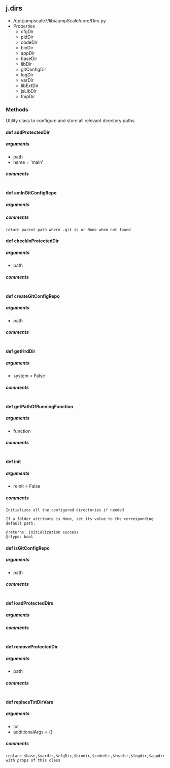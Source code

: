 ## j.dirs

- /opt/jumpscale7/lib/JumpScale/core/Dirs.py
- Properties
    - cfgDir
    - pidDir
    - codeDir
    - binDir
    - appDir
    - baseDir
    - libDir
    - gitConfigDir
    - logDir
    - varDir
    - libExtDir
    - jsLibDir
    - tmpDir

### Methods

Utility class to configure and store all relevant directory paths

#### def addProtectedDir 
##### arguments

- path
- name = 'main'

##### comments

```

```

#### def amInGitConfigRepo 
##### arguments

##### comments

```
return parent path where .git is or None when not found

```

#### def checkInProtectedDir 
##### arguments

- path

##### comments

```

```

#### def createGitConfigRepo 
##### arguments

- path

##### comments

```

```

#### def getHrdDir 
##### arguments

- system = False

##### comments

```

```

#### def getPathOfRunningFunction 
##### arguments

- function

##### comments

```

```

#### def init 
##### arguments

- reinit = False

##### comments

```
Initializes all the configured directories if needed

If a folder attribute is None, set its value to the corresponding
default path.

@returns: Initialization success
@rtype: bool

```

#### def isGitConfigRepo 
##### arguments

- path

##### comments

```

```

#### def loadProtectedDirs 
##### arguments

##### comments

```

```

#### def removeProtectedDir 
##### arguments

- path

##### comments

```

```

#### def replaceTxtDirVars 
##### arguments

- txt
- additionalArgs = \{\}

##### comments

```
replace $base,$vardir,$cfgDir,$bindir,$codedir,$tmpdir,$logdir,$appdir with props of this class

```

